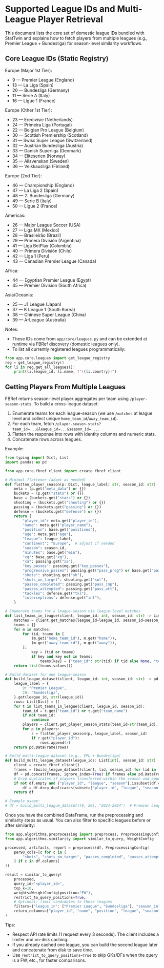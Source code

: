 # Supported League IDs and Multi-League Player Retrieval

This document lists the core set of domestic league IDs bundled with StatTwin and explains how to fetch players from multiple leagues (e.g., Premier League + Bundesliga) for season-level similarity workflows.

## Core League IDs (Static Registry)

Europe (Major 1st Tier):
- 9 — Premier League (England)
- 13 — La Liga (Spain)
- 20 — Bundesliga (Germany)
- 11 — Serie A (Italy)
- 16 — Ligue 1 (France)

Europe (Other 1st Tier):
- 23 — Eredivisie (Netherlands)
- 24 — Primeira Liga (Portugal)
- 22 — Belgian Pro League (Belgium)
- 30 — Scottish Premiership (Scotland)
- 31 — Swiss Super League (Switzerland)
- 32 — Austrian Bundesliga (Austria)
- 33 — Danish Superliga (Denmark)
- 34 — Eliteserien (Norway)
- 35 — Allsvenskan (Sweden)
- 36 — Veikkausliiga (Finland)

Europe (2nd Tier):
- 46 — Championship (England)
- 47 — La Liga 2 (Spain)
- 48 — 2. Bundesliga (Germany)
- 49 — Serie B (Italy)
- 50 — Ligue 2 (France)

Americas:
- 26 — Major League Soccer (USA)
- 27 — Liga MX (Mexico)
- 28 — Brasileirão (Brazil)
- 29 — Primera División (Argentina)
- 41 — Liga BetPlay (Colombia)
- 40 — Primera División (Chile)
- 42 — Liga 1 (Peru)
- 43 — Canadian Premier League (Canada)

Africa:
- 44 — Egyptian Premier League (Egypt)
- 45 — Premier Division (South Africa)

Asia/Oceania:
- 25 — J1 League (Japan)
- 37 — K League 1 (South Korea)
- 38 — Chinese Super League (China)
- 39 — A-League (Australia)

Notes:
- These IDs come from `app/core/leagues.py` and can be extended at runtime via FBRef discovery (domestic leagues only).
- To list all currently registered leagues programmatically:

```python
from app.core.leagues import get_league_registry
reg = get_league_registry()
for li in reg.get_all_leagues():
    print(li.league_id, li.name, f"({li.country})")
```

## Getting Players From Multiple Leagues

FBRef returns season-level player aggregates per team using `/player-season-stats`. To build a cross-league dataset:

1) Enumerate teams for each league-season (we use `/matches` at league level and collect unique `home_team_id`/`away_team_id`).
2) For each team, fetch `/player-season-stats?team_id=...&league_id=...&season_id=...`.
3) Flatten the response into rows with identity columns and numeric stats.
4) Concatenate rows across leagues.

Example:

```python
from typing import Dict, List
import pandas as pd

from app.core.fbref_client import create_fbref_client

# Minimal flattener (adapt as needed)
def flatten_player_season(p: Dict, league_label: str, season_id: str) -> Dict:
    meta = (p.get("meta_data") or {})
    buckets = (p.get("stats") or {})
    base = (buckets.get("stats") or {})
    shooting = (buckets.get("shooting") or {})
    passing = (buckets.get("passing") or {})
    defense = (buckets.get("defense") or {})
    return {
        "player_id": meta.get("player_id"),
        "name": meta.get("player_name"),
        "position": base.get("positions"),
        "age": meta.get("age"),
        "league": league_label,
        "continent": "Europe",  # adjust if needed
        "season": season_id,
        "minutes": base.get("min"),
        "xg": base.get("xg"),
        "xa": passing.get("xa"),
        "key_passes": passing.get("key_passes"),
        "progressive_passes": passing.get("pass_prog") or base.get("passes_prog"),
        "shots": shooting.get("sh"),
        "shots_on_target": shooting.get("sot"),
        "passes_completed": passing.get("pass_cmp"),
        "passes_attempted": passing.get("pass_att"),
        "tackles": defense.get("tkl"),
        "interceptions": defense.get("int"),
    }

# Enumerate teams for a league-season via league-level matches
def list_teams_in_league(client, league_id: int, season_id: str) -> List[Dict[str, str]]:
    matches = client.get_matches(league_id=league_id, season_id=season_id)
    teams = {}
    for m in matches:
        for tid, tname in [
            (m.get("home_team_id"), m.get("home")),
            (m.get("away_team_id"), m.get("away")),
        ]:
            key = (tid or tname)
            if key and key not in teams:
                teams[key] = {"team_id": str(tid) if tid else None, "team_name": tname}
    return list(teams.values())

# Build dataset for one league-season
def build_league_dataset(client, league_id: int, season_id: str) -> pd.DataFrame:
    league_label = {
        9: "Premier League",
        20: "Bundesliga",
    }.get(league_id, str(league_id))
    rows: List[Dict] = []
    for t in list_teams_in_league(client, league_id, season_id):
        team_id = t.get("team_id") or t.get("team_name")
        if not team_id:
            continue
        players = client.get_player_season_stats(team_id=str(team_id), league_id=league_id, season_id=season_id)
        for p in players:
            r = flatten_player_season(p, league_label, season_id)
            if r.get("player_id"):
                rows.append(r)
    return pd.DataFrame(rows)

# Build multi-league dataset (e.g., EPL + Bundesliga)
def build_multi_league_dataset(league_ids: List[int], season_id: str) -> pd.DataFrame:
    client = create_fbref_client()
    frames = [build_league_dataset(client, lid, season_id) for lid in league_ids]
    df = pd.concat(frames, ignore_index=True) if frames else pd.DataFrame()
    # Drop duplicates if players transferred within the season and appear twice
    if not df.empty and {"player_id", "league", "season"}.issubset(df.columns):
        df = df.drop_duplicates(subset=["player_id", "league", "season"]).reset_index(drop=True)
    return df

# Example usage:
# df = build_multi_league_dataset([9, 20], "2023-2024")  # Premier League + Bundesliga
```

Once you have the combined DataFrame, run the preprocessing and similarity steps as usual. You can also filter to specific leagues before or after similarity:

```python
from app.algorithms.preprocessing import preprocess, PreprocessingConfig
from app.algorithms.similarity import similar_to_query, WeightConfig

processed, artifacts, report = preprocess(df, PreprocessingConfig(
    per90_cols=[c for c in [
        "shots", "shots_on_target", "passes_completed", "passes_attempted", "tackles", "interceptions"
    ] if c in df.columns]
))

result = similar_to_query(
    processed,
    query_id="<player_id>",
    top_k=10,
    weights=WeightConfig(position="FW"),
    restrict_to_query_positions=True,
    # Optional: limit candidates to these leagues
    filters={"league_in": ["Premier League", "Bundesliga"], "season_in": ["2023-2024"]},
    return_columns=["player_id", "name", "position", "league", "season"],
)
```

Tips:
- Respect API rate limits (1 request every 3 seconds). The client includes a limiter and on-disk caching.
- If you already cached one league, you can build the second league later and concatenate from disk to save time.
- Use `restrict_to_query_positions=True` to skip GKs/DFs when the query is a FW, etc., for faster comparisons.
